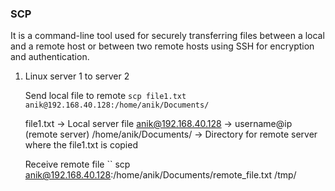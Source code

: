 ### SCP

It is a command-line tool used for securely transferring files between a local and a remote host or between two remote hosts using SSH for encryption and authentication.

1. Linux server 1 to server 2

   Send local file to remote 
    ``
    scp file1.txt anik@192.168.40.128:/home/anik/Documents/
    ``

   file1.txt -> Local server file
   anik@192.168.40.128 -> username@ip (remote server)
   /home/anik/Documents/ -> Directory for remote server where the file1.txt is copied
   
   Receive remote file 
   ``
   scp anik@192.168.40.128:/home/anik/Documents/remote_file.txt /tmp/
   ```

